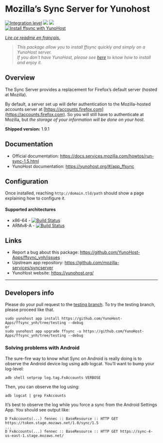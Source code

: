 # Mozilla’s Sync Server for Yunohost

[![Integration level](https://dash.yunohost.org/integration/ffsync.svg)](https://dash.yunohost.org/appci/app/ffsync) ![](https://ci-apps.yunohost.org/ci/badges/ffsync.status.svg) ![](https://ci-apps.yunohost.org/ci/badges/ffsync.maintain.svg)  
[![Install ffsync with YunoHost](https://install-app.yunohost.org/install-with-yunohost.png)](https://install-app.yunohost.org/?app=ffsync)

*[Lire ce readme en français.](./README_fr.md)*
> *This package allow you to install ffsync quickly and simply on a YunoHost server.  
If you don't have YunoHost, please see [here](https://yunohost.org/#/install) to know how to install and enjoy it.*

## Overview

The Sync Server provides a replacement for Firefox’s default server (hosted at Mozilla).

By default, a server set up will defer authentication to the Mozilla-hosted accounts server at [https://accounts.firefox.com](https://accounts.firefox.com). So you will still have to authenticate at Mozilla, but _the storage of your information will be done on your host_.

**Shipped version:** 1.9.1

## Documentation

 * Official documentation:  https://docs.services.mozilla.com/howtos/run-sync-1.5.html
 * YunoHost documentation: https://yunohost.org/#/app_ffsync

## Configuration

Once installed, reaching `http://domain.tld/path` should show a page explaining how to configure it.

#### Supported architectures

* x86-64 - [![Build Status](https://ci-apps.yunohost.org/ci/logs/ffsync%20%28Apps%29.svg)](https://ci-apps.yunohost.org/ci/apps/ffsync/)
* ARMv8-A - [![Build Status](https://ci-apps-arm.yunohost.org/ci/logs/ffsync%20%28Apps%29.svg)](https://ci-apps-arm.yunohost.org/ci/apps/ffsync/)

## Links

 * Report a bug about this package: https://github.com/YunoHost-Apps/ffsync_ynh/issues
 * Upstream app repository: https://github.com/mozilla-services/syncserver
 * YunoHost website: https://yunohost.org/

---

Developers info
----------------

Please do your pull request to the [testing branch](https://github.com/YunoHost-Apps/ffsync_ynh/tree/testing).
To try the testing branch, please proceed like that.
```
sudo yunohost app install https://github.com/YunoHost-Apps/ffsync_ynh/tree/testing --debug
or
sudo yunohost app upgrade ffsync -u https://github.com/YunoHost-Apps/ffsync_ynh/tree/testing --debug
```

### Solving problems with Android

The sure-fire way to know what Sync on Android is really doing is to observe the Android device log using adb logcat. You’ll want to bump your log-level:
```
adb shell setprop log.tag.FxAccounts VERBOSE
```

Then, you can observe the log using:
```
adb logcat | grep FxAccounts
```

It’s best to observe the log while you force a sync from the Android Settings App. You should see output like:

```
D FxAccounts(...) fennec :: BaseResource :: HTTP GET https://token.stage.mozaws.net/1.0/sync/1.5
...
D FxAccounts(...) fennec :: BaseResource :: HTTP GET https://sync-4-us-east-1.stage.mozaws.net/
```
